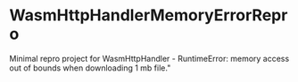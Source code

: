 # WasmHttpHandlerMemoryErrorRepro
Minimal repro project for WasmHttpHandler - RuntimeError: memory access out of bounds when downloading 1 mb file."
